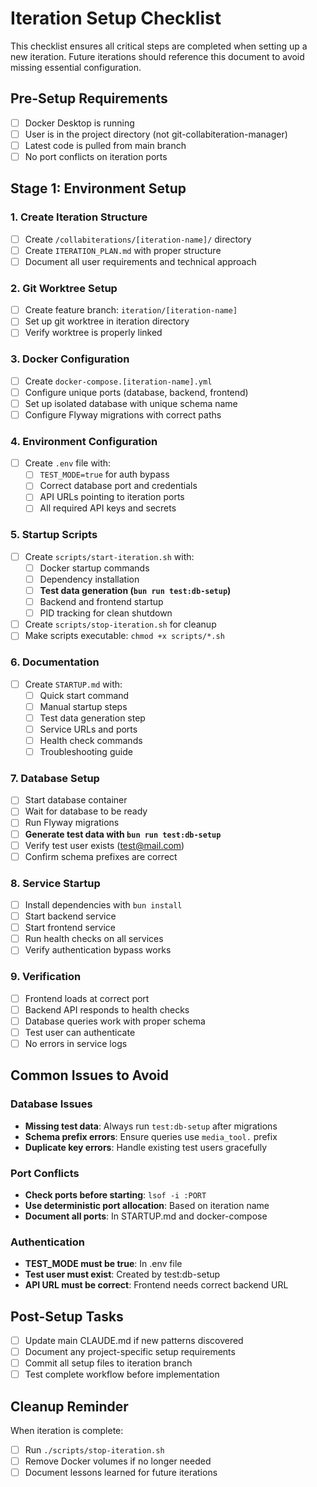 # Iteration Setup Checklist

This checklist ensures all critical steps are completed when setting up a new iteration. Future iterations should reference this document to avoid missing essential configuration.

## Pre-Setup Requirements
- [ ] Docker Desktop is running
- [ ] User is in the project directory (not git-collabiteration-manager)
- [ ] Latest code is pulled from main branch
- [ ] No port conflicts on iteration ports

## Stage 1: Environment Setup

### 1. Create Iteration Structure
- [ ] Create `/collabiterations/[iteration-name]/` directory
- [ ] Create `ITERATION_PLAN.md` with proper structure
- [ ] Document all user requirements and technical approach

### 2. Git Worktree Setup
- [ ] Create feature branch: `iteration/[iteration-name]`
- [ ] Set up git worktree in iteration directory
- [ ] Verify worktree is properly linked

### 3. Docker Configuration
- [ ] Create `docker-compose.[iteration-name].yml`
- [ ] Configure unique ports (database, backend, frontend)
- [ ] Set up isolated database with unique schema name
- [ ] Configure Flyway migrations with correct paths

### 4. Environment Configuration
- [ ] Create `.env` file with:
  - [ ] `TEST_MODE=true` for auth bypass
  - [ ] Correct database port and credentials
  - [ ] API URLs pointing to iteration ports
  - [ ] All required API keys and secrets

### 5. Startup Scripts
- [ ] Create `scripts/start-iteration.sh` with:
  - [ ] Docker startup commands
  - [ ] Dependency installation
  - [ ] **Test data generation (`bun run test:db-setup`)**
  - [ ] Backend and frontend startup
  - [ ] PID tracking for clean shutdown
- [ ] Create `scripts/stop-iteration.sh` for cleanup
- [ ] Make scripts executable: `chmod +x scripts/*.sh`

### 6. Documentation
- [ ] Create `STARTUP.md` with:
  - [ ] Quick start command
  - [ ] Manual startup steps
  - [ ] Test data generation step
  - [ ] Service URLs and ports
  - [ ] Health check commands
  - [ ] Troubleshooting guide

### 7. Database Setup
- [ ] Start database container
- [ ] Wait for database to be ready
- [ ] Run Flyway migrations
- [ ] **Generate test data with `bun run test:db-setup`**
- [ ] Verify test user exists (test@mail.com)
- [ ] Confirm schema prefixes are correct

### 8. Service Startup
- [ ] Install dependencies with `bun install`
- [ ] Start backend service
- [ ] Start frontend service
- [ ] Run health checks on all services
- [ ] Verify authentication bypass works

### 9. Verification
- [ ] Frontend loads at correct port
- [ ] Backend API responds to health checks
- [ ] Database queries work with proper schema
- [ ] Test user can authenticate
- [ ] No errors in service logs

## Common Issues to Avoid

### Database Issues
- **Missing test data**: Always run `test:db-setup` after migrations
- **Schema prefix errors**: Ensure queries use `media_tool.` prefix
- **Duplicate key errors**: Handle existing test users gracefully

### Port Conflicts
- **Check ports before starting**: `lsof -i :PORT`
- **Use deterministic port allocation**: Based on iteration name
- **Document all ports**: In STARTUP.md and docker-compose

### Authentication
- **TEST_MODE must be true**: In .env file
- **Test user must exist**: Created by test:db-setup
- **API URL must be correct**: Frontend needs correct backend URL

## Post-Setup Tasks
- [ ] Update main CLAUDE.md if new patterns discovered
- [ ] Document any project-specific setup requirements
- [ ] Commit all setup files to iteration branch
- [ ] Test complete workflow before implementation

## Cleanup Reminder
When iteration is complete:
- [ ] Run `./scripts/stop-iteration.sh`
- [ ] Remove Docker volumes if no longer needed
- [ ] Document lessons learned for future iterations